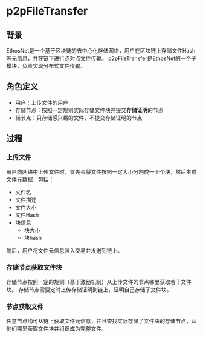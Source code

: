 # p2pFileTransfer

## 背景
EthosNet是一个基于区块链的去中心化存储网络，用户在区块链上存储文件Hash等元信息，并在链下进行点对点文件传输。
p2pFileTransfer是EthosNet的一个子模块，负责实现分布式文件传输。

## 角色定义
- 用户：上传文件的用户
- 存储节点：按照一定规则实际存储文件块并提交**存储证明**的节点
- 轻节点：只存储感兴趣的文件，不提交存储证明的节点

## 过程

### 上传文件
用户向网络中上传文件时，首先会将文件按照一定大小分割成一个个块，然后生成文件元数据，包括：
- 文件名
- 文件描述
- 文件大小
- 文件Hash
- 块信息
  - 块大小
  - 块hash

随后，用户将文件元信息装入交易并发送到链上。

### 存储节点获取文件块
存储节点按照一定的规则（基于激励机制）从上传文件的节点哪里获取若干文件块。
存储节点需要定时上传存储证明到链上，证明自己存储了文件块。

### 节点获取文件
任意节点均可从链上获取文件元信息，并且查找实际存储了文件块的存储节点，从他们哪里获取文件块并组织成为完整文件。